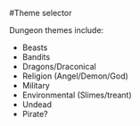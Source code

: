 #Theme selector

Dungeon themes include:

* Beasts
* Bandits
* Dragons/Draconical
* Religion (Angel/Demon/God)
* Military
* Environmental (Slimes/treant)
* Undead
* Pirate?